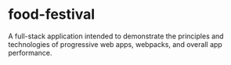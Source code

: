 # food-festival
A full-stack application intended to demonstrate the principles and technologies of progressive web apps, webpacks, and overall app performance.
